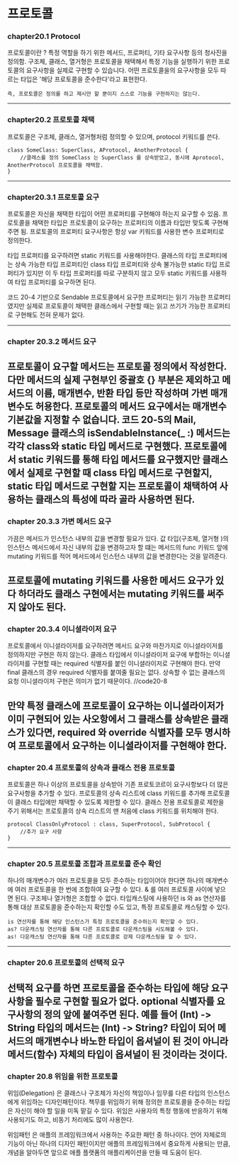 # 프로토콜
### chapter20.1 Protocol
프로토콜이란 ? 특정 역할을 하기 위한 메서드, 프로퍼티, 기타 요구사항 등의 청사진을 정의함. 구조체, 클래스, 열거형은 프로토콜을 채택해서 특정 기능을 실행하기 위한 프로토콜의 요구사항을 실제로 구현할 수 있습니다. 어떤 프로토콜을의 요구사항을 모두 따르는 타입은 '해당 프로토콜을 준수한다'라고 표현한다. 
    
    즉, 프로토콜은 정의를 하고 제시만 할 뿐이지 스스로 기능을 구현하지는 않는다.
---------------------------------------
### chapter20.2 프로토콜 채택
프로토콜은 구조체, 클래스, 열거형처럼 정의할 수 있으며, protocol 키워드를 쓴다.

    class SomeClass: SuperClass, AProtocol, AnotherProtocol {
        //클래스를 정의 SomeClass 는 SuperClass 를 상속받았고, 동시에 Aprotocol, AnotherProtocol 프로토콜을 채택함.
    }
---------------------------------------

### chapter20.3.1 프로토콜 요구
프로토콜은 자신을 채택한 타입이 어떤 프로퍼티를 구현해야 하는지 요구할 수 있음. 프로토콜을 채택한 타입은 프로토콜이 요구하는 프로퍼티의 이름과 타입만 맞도록 구현해주면 됨. 프로토콜의 프로퍼티 요구사항은 항상 var 키워드를 사용한 변수 프로퍼티로 정의한다. 

타입 프로퍼티를 요구하려면 static 키워드를 사용해야한다. 클래스의 타입 프로퍼티에는 상속 가능한 타입 프로퍼티인 class 타입 프로퍼티와 상속 불가능한 static 타입 프로퍼티가 있지만 이 두 타입 프로퍼티를 따로 구분하지 않고 모두 static 키워드를 사용하여 타입 프로퍼티를 요구하면 된다.

코드 20-4 기반으로 Sendable 프로토콜에서 요구한 프로퍼티는 읽기 가능한 프로퍼티였지만 실제로 프로토콜이 채택한 클래스에서 구현할 때는 읽고 쓰기가 가능한 프로퍼티로 구현해도 전혀 문제가 없다.

-------------------------------
### chapter 20.3.2 메서드 요구
프로토콜이 요구할 메서드는 프로토콜 정의에서 작성한다. 다만 메서드의 실제 구현부인 중괄호 {} 부분은 제외하고 메서드의 이름, 매개변수, 반환 타입 등만 작성하며 가변 매개변수도 허용한다. 프로토콜의 메서드 요구에서는 매개변수 기본값을 지정할 수 없습니다. 
코드 20-5의 Mail, Message 클래스의 isSendableInstance(_ :) 메서드는 각각 class와 static 타입 메서드로 구현했다. 프로토콜에서 static 키워드를 통해 타입 메서드를 요구했지만 클래스에서 실제로 구현할 때 class 타입 메서드로 구현할지, static 타입 메서드로 구현할 지는 프로토콜이 채택하여 사용하는 클래스의 특성에 따라 골라 사용하면 된다.
--------------------------------
### chapter 20.3.3 가변 메서드 요구
가끔은 메서드가 인스턴스 내부의 값을 변경할 필요가 있다. 값 타입(구조체, 열거형 )의 인스턴스 메서드에서 자신 내부의 값을 변경하고자 할 떄는 메서드의 func 키워드 앞에 mutating 키워드를 적어 메서드에서 인스턴스 내부의 값을 변경한다는 것을 알려준다.

프로토콜에 mutating 키워드를 사용한 메서드 요구가 있다 하더라도 클래스 구현에서는 mutating 키워드를 써주지 않아도 된다.
--------------------------------
### chapter 20.3.4 이니셜라이저 요구
프로토콜에서 이니셜라이저를 요구하려면 메서드 요구와 마찬가지로 이니셜라이저를 정의하지만 구현은 하지 않는다.
클래스 타입에서 이니셜라이저 요구에 부합하는 이니셜라이저를 구현할 때는 required 식별자를 붙인 이니셜라이저로 구현해야 한다. 만약 final 클래스의 경우 required 식별자를 붙여줄 필요는 없다. 상속할 수 없는 클래스의 요청 이니셜라이저 구현은 의미가 없기 때문이다. //code20-8

만약 특정 클래스에 프로토콜이 요구하는 이니셜라이저가 이미 구현되어 있는 사오항에서 그 클래스를 상속받은 클래스가 있다면, required 와 override 식별자를 모두 명시하여 프로토콜에서 요구하는 이니셜라이저를 구현해야 한다.
------------------------------------------
### chapter 20.4 프로토콜의 상속과 클래스 전용 프로토콜
프로토콜은 하나 이상의 프로토콜을 상속받아 기존 프로토코르이 요구사항보다 더 많은 요구사항을 추가할 수 있다. 프로토콜의 상속 리스트에 class 키워드를 추가해 프로토콜이 클래스 타입에만 채택할 수 있도록 제한할 수 있다. 클래스 전용 프로토콜로 제한을 주기 위해서는 프로토콜의 상속 리스트의 맨 처음에 class 키워드를 위치해야 한다.

    protocol ClassOnlyProtocol : class, SuperProtocol, SubProtocol {
        //추가 요구 사항
    }
    
------------------------------------------
### chapter 20.5 프로토콜 조합과 프로토콜 준수 확인
하나의 매개변수가 여러 프로토콜을 모두 준수하는 타입이어야 한다면 하나의 매개변수에 여러 프로토콜을 한 번에 조합하여 요구할 수 있다. & 를 여러 프로토콜 사이에 넣으면 된다. 구조체나 열거형은 조합할 수 없다.
타입캐스팅에 사용하던 is 와 as 연산자를 통해 대상 프로토콜을 준수하는지 확인할 수도 있고, 특정 프로토콜로 캐스팅할 수 있다. 

    is 연산자를 통해 해당 인스턴스가 특정 프로토콜을 준수하는지 확인할 수 있다.
    as? 다운캐스팅 연산자를 통해 다른 프로토콜로 다운캐스팅을 시도해볼 수 있다.
    as! 다운캐스팅 연산자를 통해 다른 프로토콜로 강제 다운캐스팅을 할 수 있다.

------------------------------------------
### chapter 20.6 프로토콜의 선택적 요구
선택적 요구를 하면 프로토콜을 준수하는 타입에 해당 요구사항을 필수로 구현할 필요가 없다. optional 식별자를 요구사항의 정의 앞에 붙여주면 된다. 예를 들어 (Int) -> String 타입의 메서드는 (Int) -> String? 타입이 되어 메서드의 매개변수나 바노한 타입이 옵셔널이 된 것이 아니라 메서드(함수) 자체의 타입이 옵셔널이 된 것이라는 것이다.
-------------------------------------------
### chapter 20.8 위임을 위한 프로토콜
위임(Delegation) 은 클래스나 구조체가 자신의 책임이나 임무를 다른 타입의 인스턴스에게 위임하는 디자인패턴이다. 책무를 위임하기 위해 정의한 프로토콜을 준수하는 타입은 자신이 해야 할 일을 미독 맡길 수 있다. 위임은 사용자의 특정 행동에 반응하기 위해 사용되기도 하고, 비동기 처리에도 많이 사용한다.

위임패턴 은 애플의 프레임워크에서 사용하는 주요한 패턴 중 하나이다. 언어 자체로의 기능이 아닌 하나의 디자인 패턴이지만 애플의 프레임워크에서 중요하게 사용되는 만큼, 개념을 알아두면 앞으로 애플 플랫폼의 애플리케이션을 만들 때 도움이 된다.
